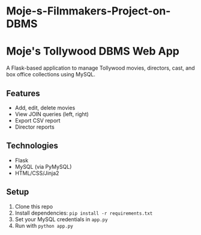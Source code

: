 # Moje-s-Filmmakers-Project-on-DBMS
# Moje's Tollywood DBMS Web App

A Flask-based application to manage Tollywood movies, directors, cast, and box office collections using MySQL.

## Features
- Add, edit, delete movies
- View JOIN queries (left, right)
- Export CSV report
- Director reports

## Technologies
- Flask
- MySQL (via PyMySQL)
- HTML/CSS/Jinja2

## Setup
1. Clone this repo
2. Install dependencies: `pip install -r requirements.txt`
3. Set your MySQL credentials in `app.py`
4. Run with `python app.py`

